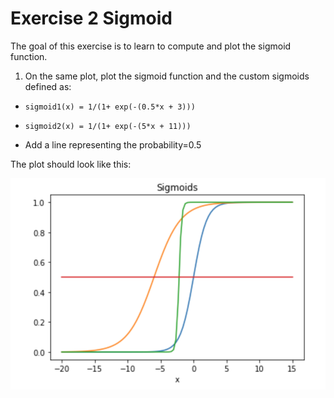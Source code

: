 # Exercise 2 Sigmoid

The goal of this exercise is to learn to compute and plot the sigmoid function.

1. On the same plot, plot the sigmoid function and the custom sigmoids defined as:

- `sigmoid1(x) = 1/(1+ exp(-(0.5*x + 3)))`

- `sigmoid2(x) = 1/(1+ exp(-(5*x + 11)))`

- Add a line representing the probability=0.5

The plot should look like this:

![alt text][ex2q1]

[ex2q1]: ./w2_day2_ex2_q1.png "Scatter plot"

